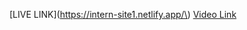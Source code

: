 [LIVE LINK](https://intern-site1.netlify.app/\)
[Video Link](https://youtu.be/2xTeOHPNmpE?si=bFqoLQzwbyzS4iEV)